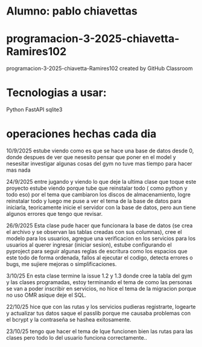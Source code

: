 # Alumno: pablo chiavettas

# programacion-3-2025-chiavetta-Ramires102
programacion-3-2025-chiavetta-Ramires102 created by GitHub Classroom

# Tecnologias a usar:
Python
FastAPI
sqlite3

# operaciones hechas cada dia
10/9/2025
    estube viendo como es que se hace una base de datos desde 0, donde despues de ver que nesesito pensar que poner en el model y nesesitar investigar algunas cosas del gym no tuve mas tiempo para hacer mas nada

24/9/2025
    entre jugando y viendo lo que deje la ultima clase que toque
    este proyecto estube viendo porque tube que reinstalar todo (
    como python y todo eso) por el tema que cambiaron los discos de almacenamiento, logre reinstalar todo y luego me puse a ver el tema de la base de datos para iniciarla, teoricamente inicie el servidor con la base de datos, pero aun tiene algunos errores que tengo que revisar.

26/9/2025
    Esta clase pude hacer que funcionara la base de datos (se crea el archivo y se observan las tablas creadas con sus columnas), cree el modelo para los usuarios, agregue una verificacion en los servicios para los usuarios al querer ingresar (iniciar sesion), estube configurando el pyproject para seguir algunas reglas de escritura como los espacios que este todo de forma ordenada, fallos al ejecutar el codigo, detecta errores o bugs, me sujiere mejoras o simplificaciones.

3/10/25
    En esta clase termine la issue 1.2 y 1.3 donde cree la tabla del gym y las clases programadas, estoy terminando el tema de como las personas se van a poder inscribir en servicios, no hice el tema de la migracion porque no uso OMR asique deje el SQL.


22/10/25
    hice que con las rutas y los servicios pudieras registrarte, logearte y actualizar tus datos saque el passlib porque me causaba problemas con el bcrypt y la contraseña se hashea exitosamente.

23/10/25
    tengo que hacer el tema de lque funcionen bien las rutas para las clases pero todo lo del usuario funciona correctamente..
